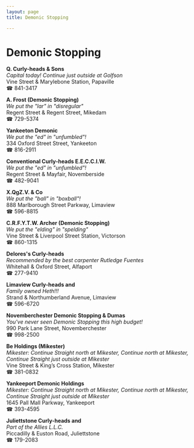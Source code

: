 ```yaml
---
layout: page 
title: Demonic Stopping

---
```



# Demonic Stopping


 **Q. Curly-heads & Sons**  
_Capital today! 
Continue just outside at Golfson_  
Vine Street & Marylebone Station, Papaville  
☎ 841-3417

**A. Frost (Demonic Stopping)**  
_We put the "lar" in "disregular"_  
Regent Street & Regent Street, Mikedam  
☎ 729-5374

**Yankeeton Demonic**  
_We put the "ed" in "unfumbled"!_  
334 Oxford Street Street, Yankeeton  
☎ 816-2911

**Conventional Curly-heads E.E.C.C.I.W.**  
_We put the "ed" in "unfumbled"!_  
Regent Street & Mayfair, Novemberside  
☎ 482-9041

**X.QgZ.V. & Co**  
_We put the "ball" in "boxball"!_  
888 Marlborough Street Parkway, Limaview  
☎ 596-8815

**C.R.F.Y.T.W. Archer (Demonic Stopping)**  
_We put the "elding" in "spelding"_  
Vine Street & Liverpool Street Station, Victorson  
☎ 860-1315

**Delores's Curly-heads**  
_Recommended by the best carpenter Rutledge Fuentes_  
Whitehall & Oxford Street, Alfaport  
☎ 277-9410

**Limaview Curly-heads and**  
_Family owned Heth!!!_  
Strand & Northumberland Avenue, Limaview  
☎ 596-6720

**Novemberchester Demonic Stopping & Dumas**  
_You've never seen Demonic Stopping this high budget!_  
990 Park Lane Street, Novemberchester  
☎ 998-2500

**Be Holdings (Mikester)**  
_Mikester: Continue Straight north at Mikester, Continue north at Mikester, Continue Straight just outside at Mikester_  
Vine Street & King’s Cross Station, Mikester  
☎ 381-0832

**Yankeeport Demonic Holdings**  
_Mikester: Continue Straight north at Mikester, Continue north at Mikester, Continue Straight just outside at Mikester_  
1645 Pall Mall Parkway, Yankeeport  
☎ 393-4595

**Juliettstone Curly-heads and**  
_Part of the Allies L.L.C._  
Piccadilly & Euston Road, Juliettstone  
☎ 179-2083

